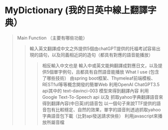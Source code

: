 # MyDictionary (我的日英中線上翻譯字典）
> Main Function （主要有哪些功能）
>> 輸入英文翻譯成中文之外提供5個由chatGPT提供的托福考試容易出現的語句，以及同義相近詞的造句（都具有對應的語音能播放）
>>> 相反輸入中文也是
>> 輸入中或英文能夠翻譯成對應日文，以及提供5個單字例句，且都具有自然語音能播放
> What I use (包含了哪些技術）
>> 由spring boot框架、Thymeleaf前端模板、RESTful等等概念開發的簡單Web
>> 利用OpenAI ChatGPT3.5 api其中的 text-davinci-003 模型來得到翻譯內容
>> 利用Google Text-To-Speech api 以及 抓取yahoo字典翻譯語音來得到翻譯內容(中日英)的語音包
>>> 以一個句子來說TTF提供的語音包有比較穩定、自然的效果，單字的語音則透過抓取yahoo字典語音包下載（比對api發送請求快些）
>> 利用javascript來播放所屬音檔



